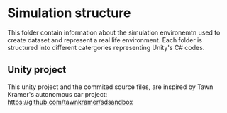 # Simulation structure

This folder contain information about the simulation environemtn used 
to create dataset and represent a real life environment. Each folder is structured into
different catergories representing Unity's C# codes.

## Unity project
This unity project and the commited source files,
are inspired by Tawn Kramer's autonomous car project: https://github.com/tawnkramer/sdsandbox
